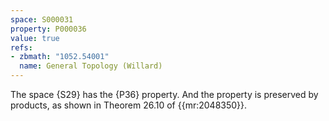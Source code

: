```yaml
---
space: S000031
property: P000036
value: true
refs:
- zbmath: "1052.54001"
  name: General Topology (Willard)
---
```


The space {S29} has the {P36} property.  And the property is preserved by products, as shown in Theorem 26.10 of {{mr:2048350}}.
